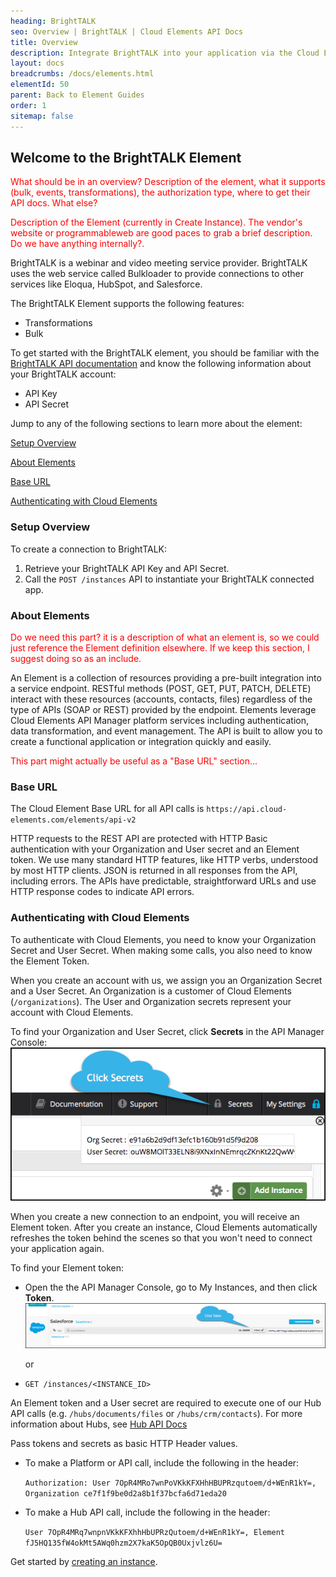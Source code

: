 ```yaml
---
heading: BrightTALK
seo: Overview | BrightTALK | Cloud Elements API Docs
title: Overview
description: Integrate BrightTALK into your application via the Cloud Elements APIs.
layout: docs
breadcrumbs: /docs/elements.html
elementId: 50
parent: Back to Element Guides
order: 1
sitemap: false
---
```


## Welcome to the BrightTALK Element

<span style="color:red">What should be in an overview? Description of the element, what it supports (bulk, events, transformations), the authorization type, where to get their API docs. What else?</span>

<span style="color:red">Description of the Element (currently in Create Instance). The vendor's website or programmableweb are good paces to grab a brief description. Do we have anything internally?. </span>

BrightTALK is a webinar and video meeting service provider. BrightTALK uses the web service called Bulkloader to provide connections to other services like Eloqua, HubSpot, and Salesforce.

The BrightTALK Element supports the following features:

 * Transformations
 * Bulk

 To get started with the BrightTALK element, you should be familiar with the [BrightTALK API documentation](https://developer.brighttalk.com/docs/) and know the following information about your BrightTALK account:

 * API Key
 * API Secret

 Jump to any of the following sections to learn more about the element:

 [Setup Overview](#setup-overview)

 [About Elements](#about-elements)

 [Base URL](#base-url)

 [Authenticating with Cloud Elements](#authenticating-with-cloud-elements)



### Setup Overview

To create a connection to BrightTALK:

1. Retrieve your BrightTALK API Key and API Secret.
2. Call the `POST /instances` API to instantiate your BrightTALK connected app.

### About Elements

<span style="color:red">Do we need this part? it is a description of what an element is, so we could just reference the Element definition elsewhere. If we keep this section, I suggest doing so as an include.</span>

An Element is a collection of resources providing a pre-built integration into a service endpoint. RESTful methods (POST, GET, PUT, PATCH, DELETE) interact with these resources (accounts, contacts, files) regardless of the type of APIs (SOAP or REST) provided by the endpoint. Elements leverage Cloud Elements API Manager platform services including authentication, data transformation, and event management.  The API is built to allow you to create a functional application or integration quickly and easily.

<span style="color:red">This part might actually be useful as a "Base URL" section...</span>

### Base URL

The Cloud Element Base URL for all API calls is `https://api.cloud-elements.com/elements/api-v2`

HTTP requests to the REST API are protected with HTTP Basic authentication with your Organization and User secret and an Element token. We use many standard HTTP features, like HTTP verbs, understood by most HTTP clients. JSON is returned in all responses from the API, including errors. The APIs have predictable, straightforward URLs and use HTTP response codes to indicate API errors.

### Authenticating with Cloud Elements

To authenticate with Cloud Elements, you need to know your Organization Secret and User Secret. When making some calls, you also need to know the Element Token.

When you create an account with us, we assign you an Organization Secret and a User Secret. An Organization is a customer of Cloud Elements (`/organizations`). The User and Organization secrets represent your account with Cloud Elements.

To find your Organization and User Secret, click __Secrets__ in the API Manager Console:
![Secrets](../img/Org-User-Secret.png)

When you create a new connection to an endpoint, you will receive an Element token. After you create an instance, Cloud Elements automatically refreshes the token behind the scenes so that you won't need to connect your application again.

To find your Element token:

* Open the the API Manager Console, go to My Instances, and then click __Token__.
    ![Instance Token](../img/Instance-Token.png)

    or

* `GET /instances/<INSTANCE_ID>`

An Element token and a User secret are required to execute one of our Hub API calls (e.g. `/hubs/documents/files` or `/hubs/crm/contacts`). For more information about Hubs, see [Hub API Docs](../../hubs/hub-docs)

Pass tokens and secrets as basic HTTP Header values.

* To make a Platform or API call, include the following in the header:

    `Authorization: User 7OpR4MRo7wnPoVKkKFXHhHBUPRzqutoem/d+WEnR1kY=, Organization ce7f1f9be0d2a8b1f37bcfa6d71eda20`

* To make a Hub API call, include the following in the header:

    `User 7OpR4MRq7wnpnVKkKFXhhHbUPRzQutoem/d+WEnR1kY=, Element fJ5HQ135fW4okMt5AWq0hzm2X7kaK5OpQB0Uxjvlz6U=`



Get started by [creating an instance](BrightTALK-crm-create-instance.html).

